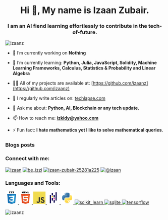 <h1 align="center">Hi 👋, My name is Izaan Zubair.</h1>
<h3 align="center">I am an AI fiend learning effortlessly to contribute in the tech-of-future.</h3>

<p align="left"> <img src="https://komarev.com/ghpvc/?username=izaanz&label=Profile%20views&color=0e75b6&style=flat" alt="izaanz" /> </p>

- 🔭 I’m currently working on **Nothing**

- 🌱 I’m currently learning: **Python, Julia, JavaScript, Solidity, Machine Learning Frameworks, Calculus, Statistics & Probability and Linear Algebra**

- 👨‍💻 All of my projects are available at: [https://github.com/izaanz](https://github.com/izaanz)

- 📝 I regularly write articles on: [techlapse.com](techlapse.com)

- 💬 Ask me about: **Python, AI, Blockchain or any tech update.**

- 📫 How to reach me: **izkidy@yahoo.com**

- ⚡ Fun fact: **I hate mathematics yet I like to solve mathematical queries.**

### Blogs posts
<!-- BLOG-POST-LIST:START -->
<!-- BLOG-POST-LIST:END -->

<h3 align="left">Connect with me:</h3>
<p align="left">
<a href="https://dev.to/izaan" target="blank"><img align="center" src="https://raw.githubusercontent.com/rahuldkjain/github-profile-readme-generator/master/src/images/icons/Social/devto.svg" alt="izaan" height="30" width="40" /></a>
<a href="https://twitter.com/be_izzi" target="blank"><img align="center" src="https://raw.githubusercontent.com/rahuldkjain/github-profile-readme-generator/master/src/images/icons/Social/twitter.svg" alt="be_izzi" height="30" width="40" /></a>
<a href="https://linkedin.com/in/izaan-zubair-25281a225" target="blank"><img align="center" src="https://raw.githubusercontent.com/rahuldkjain/github-profile-readme-generator/master/src/images/icons/Social/linked-in-alt.svg" alt="izaan-zubair-25281a225" height="30" width="40" /></a>
<a href="https://medium.com/@izaan" target="blank"><img align="center" src="https://raw.githubusercontent.com/rahuldkjain/github-profile-readme-generator/master/src/images/icons/Social/medium.svg" alt="@izaan" height="30" width="40" /></a>
</p>

<h3 align="left">Languages and Tools:</h3>
<p align="left"> <a href="https://www.w3schools.com/css/" target="_blank" rel="noreferrer"> <img src="https://raw.githubusercontent.com/devicons/devicon/master/icons/css3/css3-original-wordmark.svg" alt="css3" width="40" height="40"/> </a> <a href="https://www.w3.org/html/" target="_blank" rel="noreferrer"> <img src="https://raw.githubusercontent.com/devicons/devicon/master/icons/html5/html5-original-wordmark.svg" alt="html5" width="40" height="40"/> </a> <a href="https://developer.mozilla.org/en-US/docs/Web/JavaScript" target="_blank" rel="noreferrer"> <img src="https://raw.githubusercontent.com/devicons/devicon/master/icons/javascript/javascript-original.svg" alt="javascript" width="40" height="40"/> </a> <a href="https://pandas.pydata.org/" target="_blank" rel="noreferrer"> <img src="https://raw.githubusercontent.com/devicons/devicon/2ae2a900d2f041da66e950e4d48052658d850630/icons/pandas/pandas-original.svg" alt="pandas" width="40" height="40"/> </a> <a href="https://www.python.org" target="_blank" rel="noreferrer"> <img src="https://raw.githubusercontent.com/devicons/devicon/master/icons/python/python-original.svg" alt="python" width="40" height="40"/> </a> <a href="https://scikit-learn.org/" target="_blank" rel="noreferrer"> <img src="https://upload.wikimedia.org/wikipedia/commons/0/05/Scikit_learn_logo_small.svg" alt="scikit_learn" width="40" height="40"/> </a> <a href="https://www.sqlite.org/" target="_blank" rel="noreferrer"> <img src="https://www.vectorlogo.zone/logos/sqlite/sqlite-icon.svg" alt="sqlite" width="40" height="40"/> </a> <a href="https://www.tensorflow.org" target="_blank" rel="noreferrer"> <img src="https://www.vectorlogo.zone/logos/tensorflow/tensorflow-icon.svg" alt="tensorflow" width="40" height="40"/> </a> </p>

<p><img align="center" src="https://github-readme-stats.vercel.app/api/top-langs?username=izaanz&show_icons=true&locale=en&layout=compact" alt="izaanz" /></p>
